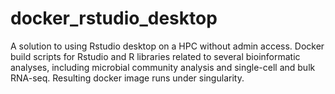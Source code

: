 # docker_rstudio_desktop
A solution to using Rstudio desktop on a HPC without admin access. Docker build scripts for Rstudio and R libraries related to several bioinformatic analyses, including microbial community analysis and single-cell and bulk RNA-seq. Resulting docker image runs under singularity.
